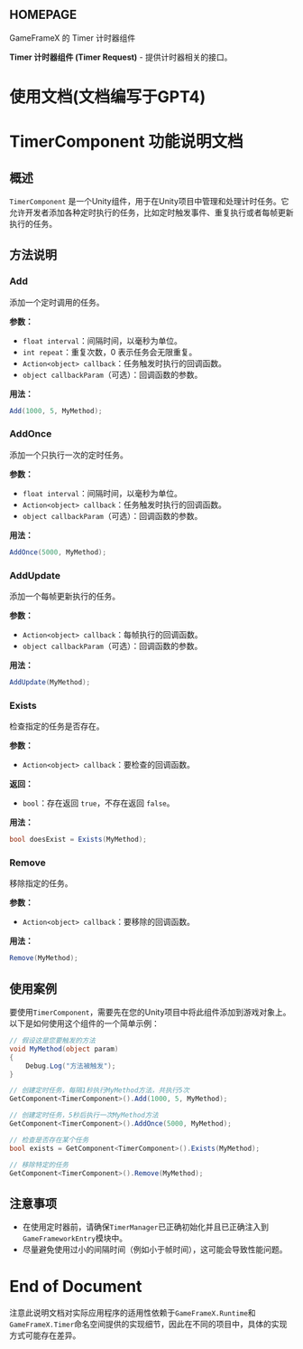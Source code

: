 ﻿## HOMEPAGE
GameFrameX 的 Timer 计时器组件

 **Timer 计时器组件 (Timer Request)** - 提供计时器相关的接口。


# 使用文档(文档编写于GPT4)

# TimerComponent 功能说明文档

## 概述
`TimerComponent` 是一个Unity组件，用于在Unity项目中管理和处理计时任务。它允许开发者添加各种定时执行的任务，比如定时触发事件、重复执行或者每帧更新执行的任务。

## 方法说明

### Add
添加一个定时调用的任务。

**参数：**
- `float interval`：间隔时间，以毫秒为单位。
- `int repeat`：重复次数，0 表示任务会无限重复。
- `Action<object> callback`：任务触发时执行的回调函数。
- `object callbackParam`（可选）：回调函数的参数。

**用法：**
```csharp
Add(1000, 5, MyMethod);
```

### AddOnce
添加一个只执行一次的定时任务。

**参数：**
- `float interval`：间隔时间，以毫秒为单位。
- `Action<object> callback`：任务触发时执行的回调函数。
- `object callbackParam`（可选）：回调函数的参数。

**用法：**
```csharp
AddOnce(5000, MyMethod);
```

### AddUpdate
添加一个每帧更新执行的任务。

**参数：**
- `Action<object> callback`：每帧执行的回调函数。
- `object callbackParam`（可选）：回调函数的参数。

**用法：**
```csharp
AddUpdate(MyMethod);
```

### Exists
检查指定的任务是否存在。

**参数：**
- `Action<object> callback`：要检查的回调函数。

**返回：**
- `bool`：存在返回 `true`，不存在返回 `false`。

**用法：**
```csharp
bool doesExist = Exists(MyMethod);
```

### Remove
移除指定的任务。

**参数：**
- `Action<object> callback`：要移除的回调函数。

**用法：**
```csharp
Remove(MyMethod);
```

## 使用案例
要使用`TimerComponent`，需要先在您的Unity项目中将此组件添加到游戏对象上。以下是如何使用这个组件的一个简单示例：

```csharp
// 假设这是您要触发的方法
void MyMethod(object param)
{
    Debug.Log("方法被触发");
}

// 创建定时任务，每隔1秒执行MyMethod方法，共执行5次
GetComponent<TimerComponent>().Add(1000, 5, MyMethod);

// 创建定时任务，5秒后执行一次MyMethod方法
GetComponent<TimerComponent>().AddOnce(5000, MyMethod);

// 检查是否存在某个任务
bool exists = GetComponent<TimerComponent>().Exists(MyMethod);

// 移除特定的任务
GetComponent<TimerComponent>().Remove(MyMethod);
```

## 注意事项
- 在使用定时器前，请确保`TimerManager`已正确初始化并且已正确注入到`GameFrameworkEntry`模块中。
- 尽量避免使用过小的间隔时间（例如小于帧时间），这可能会导致性能问题。

# End of Document

注意此说明文档对实际应用程序的适用性依赖于`GameFrameX.Runtime`和`GameFrameX.Timer`命名空间提供的实现细节，因此在不同的项目中，具体的实现方式可能存在差异。
